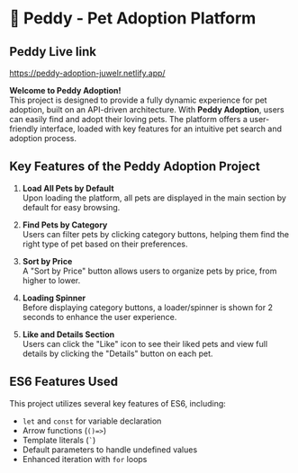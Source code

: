 # 🐾 Peddy - Pet Adoption Platform

## Peddy Live link
https://peddy-adoption-juwelr.netlify.app/

**Welcome to Peddy Adoption!**  
This project is designed to provide a fully dynamic experience for pet adoption, built on an API-driven architecture. With **Peddy Adoption**, users can easily find and adopt their loving pets. The platform offers a user-friendly interface, loaded with key features for an intuitive pet search and adoption process.

## Key Features of the Peddy Adoption Project

1. **Load All Pets by Default**  
   Upon loading the platform, all pets are displayed in the main section by default for easy browsing.

2. **Find Pets by Category**  
   Users can filter pets by clicking category buttons, helping them find the right type of pet based on their preferences.

3. **Sort by Price**  
   A "Sort by Price" button allows users to organize pets by price, from higher to lower.

4. **Loading Spinner**  
   Before displaying category buttons, a loader/spinner is shown for 2 seconds to enhance the user experience.

5. **Like and Details Section**  
   Users can click the "Like" icon to see their liked pets and view full details by clicking the "Details" button on each pet.

##  ES6 Features Used

This project utilizes several key features of ES6, including:

- `let` and `const` for variable declaration
- Arrow functions (`()=>`)
- Template literals (`` ` ``)
- Default parameters to handle undefined values
- Enhanced iteration with `for` loops


